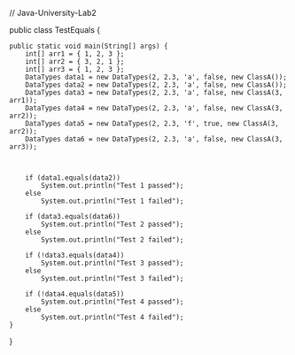 // Java-University-Lab2

public class TestEquals {

	public static void main(String[] args) {
		int[] arr1 = { 1, 2, 3 };
		int[] arr2 = { 3, 2, 1 };
		int[] arr3 = { 1, 2, 3 };
		DataTypes data1 = new DataTypes(2, 2.3, 'a', false, new ClassA());
		DataTypes data2 = new DataTypes(2, 2.3, 'a', false, new ClassA());
		DataTypes data3 = new DataTypes(2, 2.3, 'a', false, new ClassA(3, arr1));
		DataTypes data4 = new DataTypes(2, 2.3, 'a', false, new ClassA(3, arr2));
		DataTypes data5 = new DataTypes(2, 2.3, 'f', true, new ClassA(3, arr2));
		DataTypes data6 = new DataTypes(2, 2.3, 'a', false, new ClassA(3, arr3));
		


		if (data1.equals(data2))
			System.out.println("Test 1 passed");
		else
			System.out.println("Test 1 failed");

		if (data3.equals(data6))
			System.out.println("Test 2 passed");
		else
			System.out.println("Test 2 failed");

		if (!data3.equals(data4))
			System.out.println("Test 3 passed");
		else
			System.out.println("Test 3 failed");

		if (!data4.equals(data5))
			System.out.println("Test 4 passed");
		else
			System.out.println("Test 4 failed");
	}

}
